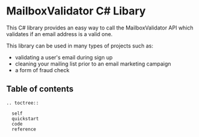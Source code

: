 MailboxValidator C# Libary
==========================

This C# library provides an easy way to call the MailboxValidator API which validates if an email address is a valid one.

This library can be used in many types of projects such as:

 - validating a user's email during sign up
 - cleaning your mailing list prior to an email marketing campaign
 - a form of fraud check



## Table of contents
 ```{eval-rst}
 .. toctree::

   self
   quickstart
   code
   reference
 ```